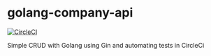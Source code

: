 # golang-company-api

[![CircleCI](https://circleci.com/gh/edujudici/golang-company-api.svg?style=svg&circle-token=5f40da731cd142d96fa646bb6d0fc1c8a9f6940f)](https://app.circleci.com/pipelines/github/edujudici/golang-company-api)

Simple CRUD with Golang using Gin and automating tests in CircleCi

